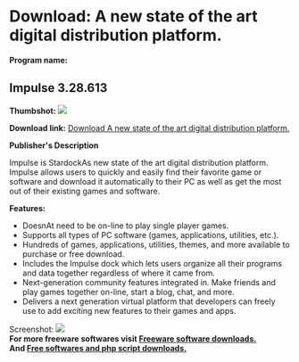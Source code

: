 # Download: A new state of the art digital distribution platform.

**Program name:**

## Impulse 3.28.613

  
**Thumbshot:** ![](http://www.freewarefiles.com/screenshot/stdckimpulse_md.jpg)   
  
**Download link:** [Download A new state of the art digital distribution platform.](http://freesoftwares.boysofts.com/Impulse_program_42457.html)  
  


**Publisher's Description**  
  


Impulse is StardockAs new state of the art digital distribution platform. Impulse allows users to quickly and easily find their favorite game or software and download it automatically to their PC as well as get the most out of their existing games and software. 

**Features:**

  * DoesnAt need to be on-line to play single player games. 
  * Supports all types of PC software (games, applications, utilities, etc.). 
  * Hundreds of games, applications, utilities, themes, and more available to purchase or free download. 
  * Includes the Impulse dock which lets users organize all their programs and data together regardless of where it came from. 
  * Next-generation community features integrated in. Make friends and play games together on-line, start a blog, chat, and more. 
  * Delivers a next generation virtual platform that developers can freely use to add exciting new features to their games and apps. 

  
  
Screenshot: ![](http://www.freewarefiles.com/screenshot/stdckimpulse.jpg)   
**For more freeware softwares visit [Freeware software downloads.](http://freesoftwares.boysofts.com/)**   
**And [Free softwares and php script downloads.](http://www.boysofts.com/)**
